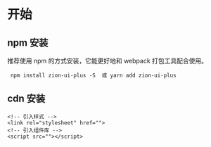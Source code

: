 # 开始

## npm 安装
推荐使用 npm 的方式安装，它能更好地和 webpack 打包工具配合使用。

```{1}
 npm install zion-ui-plus -S  或 yarn add zion-ui-plus
```

## cdn 安装

```
<!-- 引入样式 -->
<link rel="stylesheet" href="">
<!-- 引入组件库 -->
<script src=""></script>

```